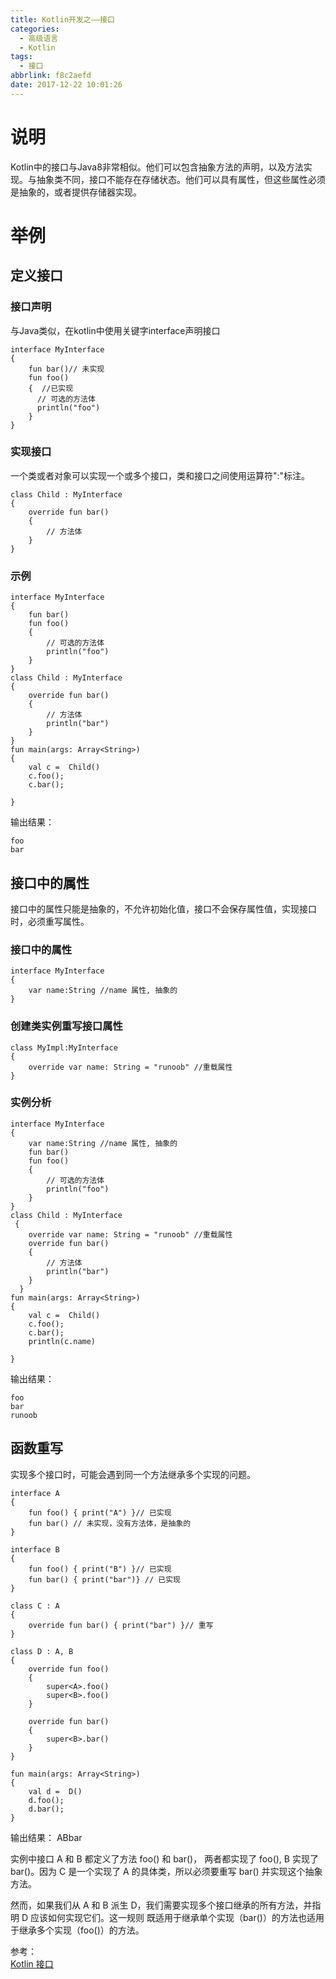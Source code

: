 ```yaml
---
title: Kotlin开发之——接口
categories:
  - 高级语言
  - Kotlin
tags:
  - 接口
abbrlink: f8c2aefd
date: 2017-12-22 10:01:26
---
```


# 说明
Kotlin中的接口与Java8非常相似。他们可以包含抽象方法的声明，以及方法实现。与抽象类不同，接口不能存在存储状态。他们可以具有属性，但这些属性必须是抽象的，或者提供存储器实现。    
<!--more-->
# 举例 
## 定义接口
### 接口声明
与Java类似，在kotlin中使用关键字interface声明接口  

	interface MyInterface 
	{
    	fun bar()// 未实现
    	fun foo() 
		{  //已实现
    	  // 可选的方法体
    	  println("foo")
    	}
	}  
### 实现接口  
一个类或者对象可以实现一个或多个接口，类和接口之间使用运算符":"标注。   

	class Child : MyInterface 
	{
    	override fun bar() 
		{
        	// 方法体
    	}
	}
### 示例  

	interface MyInterface 
	{
    	fun bar()
    	fun foo() 
		{
        	// 可选的方法体
        	println("foo")
    	}
	}
	class Child : MyInterface 
	{
    	override fun bar() 
		{
        	// 方法体
        	println("bar")
    	}
	}
	fun main(args: Array<String>) 
	{
    	val c =  Child()
    	c.foo();
    	c.bar();
 
	}
输出结果：   

	foo
	bar
## 接口中的属性
接口中的属性只能是抽象的，不允许初始化值，接口不会保存属性值，实现接口时，必须重写属性。   
### 接口中的属性

	interface MyInterface
	{
    	var name:String //name 属性, 抽象的
	}
### 创建类实例重写接口属性 
 
	class MyImpl:MyInterface
	{
    	override var name: String = "runoob" //重载属性
	}
### 实例分析   

	interface MyInterface 
	{
    	var name:String //name 属性, 抽象的
    	fun bar()
    	fun foo() 
		{
        	// 可选的方法体
        	println("foo")
    	}
	}
	class Child : MyInterface
	 {
    	override var name: String = "runoob" //重载属性
    	override fun bar() 
		{
        	// 方法体
        	println("bar")
    	}
	  }
	fun main(args: Array<String>) 
	{
    	val c =  Child()
    	c.foo();
    	c.bar();
    	println(c.name)
 
	}
输出结果：  

	foo
	bar
	runoob
## 函数重写
实现多个接口时，可能会遇到同一个方法继承多个实现的问题。  

	interface A 
	{
    	fun foo() { print("A") }// 已实现
    	fun bar() // 未实现，没有方法体，是抽象的
	}
 
	interface B 
	{
    	fun foo() { print("B") }// 已实现
    	fun bar() { print("bar")} // 已实现
	}
 
	class C : A 
	{
    	override fun bar() { print("bar") }// 重写
	}
 
	class D : A, B 
	{
    	override fun foo() 
		{
        	super<A>.foo()
        	super<B>.foo()
    	}
 
    	override fun bar() 
		{
        	super<B>.bar()
    	}
	}
 
	fun main(args: Array<String>) 
	{
    	val d =  D()
    	d.foo();
    	d.bar();
	}
输出结果： ABbar   

实例中接口 A 和 B 都定义了方法 foo() 和 bar()， 两者都实现了 foo(), B 实现了 bar()。因为 C 是一个实现了 A 的具体类，所以必须要重写 bar() 并实现这个抽象方法。

然而，如果我们从 A 和 B 派生 D，我们需要实现多个接口继承的所有方法，并指明 D 应该如何实现它们。这一规则 既适用于继承单个实现（bar()）的方法也适用于继承多个实现（foo()）的方法。   

参考：     
[Kotlin 接口][1]    


[1]: http://www.runoob.com/kotlin/kotlin-interface.html


